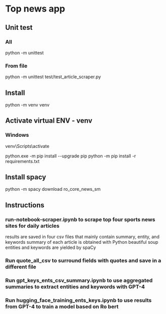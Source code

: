 # Top news app

## Unit test
### All
python -m unittest
### From file
python -m unittest test/test_article_scraper.py

## Install
python -m venv venv

## Activate virtual ENV - venv
### Windows
venv\Scripts\activate

python.exe -m pip install --upgrade pip
python -m pip install -r requirements.txt

## Install spacy
python -m spacy download ro_core_news_sm

## Instructions

### run-notebook-scraper.ipynb to scrape top four sports news sites for daily articles
results are saved in four csv files that mainly contain summary, entity, and keywords
summary of each article is obtained with Python beautiful soup
entities and keywords are yielded by spaCy

### Run quote_all_csv to surround fields with quotes and save in a different file

### Run gpt_keys_ents_csv_summary.ipynb to use aggregated summaries to extract entities and keywords with GPT-4

### Run hugging_face_training_ents_keys.ipynb to use results from GPT-4 to train a model based on Ro bert